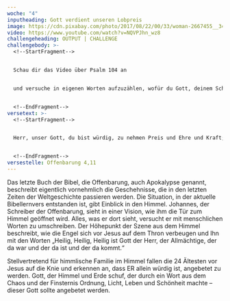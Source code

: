 ```yaml
---
woche: "4"
inputheading: Gott verdient unseren Lobpreis
image: https://cdn.pixabay.com/photo/2017/08/22/00/33/woman-2667455__340.jpg
video: https://www.youtube.com/watch?v=NQVPJhn_wz8
challengeheading: OUTPUT | CHALLENGE
challengebody: >-
  <!--StartFragment-->


  Schau dir das Video über Psalm 104 an


  und versuche in eigenen Worten aufzuzählen, wofür du Gott, deinem Schöpfer, dankbar bist!


  <!--EndFragment-->
versetext: >-
  <!--StartFragment-->


  Herr, unser Gott, du bist würdig, zu nehmen Preis und Ehre und Kraft; denn du hast alle Dinge geschaffen, und durch deinen Willen waren sie und wurden sie geschaffen.


  <!--EndFragment-->
versestelle: Offenbarung 4,11
---
```

<!--StartFragment-->

Das letzte Buch der Bibel, die Offenbarung, auch Apokalypse genannt, beschreibt eigentlich vornehmlich die Geschehnisse, die in den letzten Zeiten der Weltgeschichte passieren werden. Die Situation, in der aktuelle Bibellernvers entstanden ist, gibt Einblick in den Himmel. Johannes, der Schreiber der Offenbarung, sieht in einer Vision, wie ihm die Tür zum Himmel geöffnet wird. Alles, was er dort sieht, versucht er mit menschlichen Worten zu umschreiben. Der Höhepunkt der Szene aus dem Himmel beschreibt, wie die Engel sich vor Jesus auf dem Thron verbeugen und Ihn mit den Worten „Heilig, Heilig, Heilig ist Gott der Herr, der Allmächtige, der da war und der da ist und der da kommt.“

Stellvertretend für himmlische Familie im Himmel fallen die 24 Ältesten vor Jesus auf die Knie und erkennen an, dass ER allein würdig ist, angebetet zu werden. Gott, der Himmel und Erde schuf, der durch ein Wort aus dem Chaos und der Finsternis Ordnung, Licht, Leben und Schönheit machte – dieser Gott sollte angebetet werden.

<!--EndFragment-->
